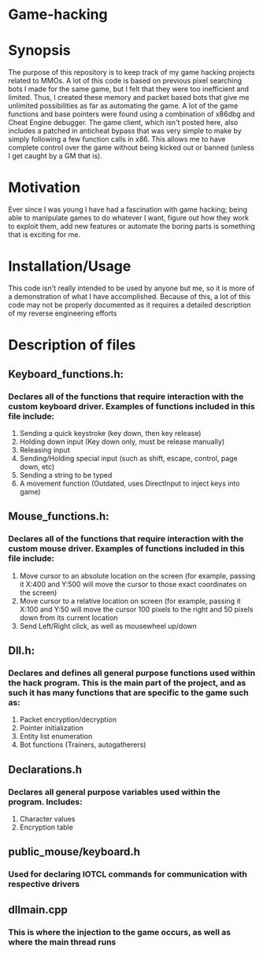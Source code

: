 # Game-hacking

# Synopsis
The purpose of this repository is to keep track of my game hacking projects related to MMOs. A lot of this code is based on previous pixel searching bots I made for the same game, but I felt that they were too inefficient and limited. Thus, I created these memory and packet based bots that give me unlimited possibilities as far as automating the game. A lot of the game functions and base pointers were found using a combination of x86dbg and Cheat Engine debugger. The game client, which isn't posted here, also includes a patched in anticheat bypass that was very simple to make by simply following a few function calls in x86. This allows me to have complete control over the game without being kicked out or banned (unless I get caught by a GM that is).

# Motivation
Ever since I was young I have had a fascination with game hacking; being able to manipulate games to do whatever I want, figure out how they work to exploit them,
add new features or automate the boring parts is something that is exciting for me.

# Installation/Usage
This code isn't really intended to be used by anyone but me, so it is more of a demonstration of what I have accomplished. Because of this, a lot of this code may not be properly documented as it requires a detailed description of my reverse engineering efforts

# Description of files

## Keyboard_functions.h:
### Declares all of the functions that require interaction with the custom keyboard driver. Examples of functions included in this file include:
1. Sending a quick keystroke (key down, then key release)
2. Holding down input (Key down only, must be release manually)
3. Releasing input
4. Sending/Holding special input (such as shift, escape, control, page down, etc)
5. Sending a string to be typed
6. A movement function (Outdated, uses DirectInput to inject keys into game)

## Mouse_functions.h:
### Declares all of the functions that require interaction with the custom mouse driver. Examples of functions included in this file include:
1. Move cursor to an absolute location on the screen (for example, passing it X:400 and Y:500 will move the cursor to those exact coordinates on the screen)
2. Move cursor to a relative location on screen (for example, passing it X:100 and Y:50 will move the cursor 100 pixels to the right and 50 pixels down from its current      location
3. Send Left/Right click, as well as mousewheel up/down

## Dll.h:
### Declares and defines all general purpose functions used within the hack program. This is the main part of the project, and as such it has many functions that are specific to the game such as:
1. Packet encryption/decryption
2. Pointer initialization
3. Entity list enumeration
4. Bot functions (Trainers, autogatherers)

## Declarations.h
### Declares all general purpose variables used within the program. Includes:
1. Character values
2. Encryption table

## public_mouse/keyboard.h
### Used for declaring IOTCL commands for communication with respective drivers

## dllmain.cpp
### This is where the injection to the game occurs, as well as where the main thread runs

